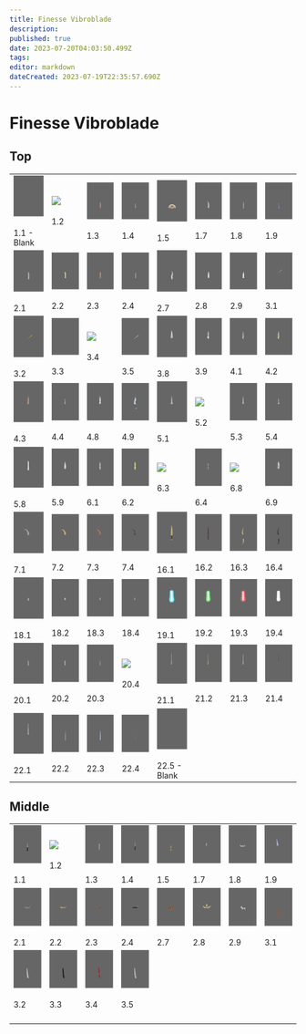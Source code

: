 ```yaml
---
title: Finesse Vibroblade
description: 
published: true
date: 2023-07-20T04:03:50.499Z
tags: 
editor: markdown
dateCreated: 2023-07-19T22:35:57.690Z
---
```


# Finesse Vibroblade

## Top

|     |     |     |     |     |     |     |     |
| --- | --- | --- | --- | --- | --- | --- | --- |
| ![](/finessevibroblades/1.1.png)<br><br>1.1 - Blank | ![](/finessevibroblades/1.2.png)<br><br>1.2 | ![](/finessevibroblades/1.3.png)<br><br>1.3 | ![](/finessevibroblades/1.4.png)<br><br>1.4 | ![](/finessevibroblades/1.5.png)<br><br>1.5 | ![](/finessevibroblades/1.7.png)<br><br>1.7 | ![](/finessevibroblades/1.8.png)<br><br>1.8 | ![](/finessevibroblades/1.9.png)<br><br>1.9 |
| ![](/finessevibroblades/2.1.png)<br><br>2.1 | ![](/finessevibroblades/2.2.png)<br><br>2.2 | ![](/finessevibroblades/2.3.png)<br><br>2.3 | ![](/finessevibroblades/2.4.png)<br><br>2.4 | ![](/finessevibroblades/2.7.png)<br><br>2.7 | ![](/finessevibroblades/2.8.png)<br><br>2.8 | ![](/finessevibroblades/2.9.png)<br><br>2.9 | ![](/finessevibroblades/3.1.png)<br><br>3.1 |
| ![](/finessevibroblades/3.2.png)<br><br>3.2 | ![](/finessevibroblades/3.3.png)<br><br>3.3 | ![](/finessevibroblades/3.4.png)<br><br>3.4 | ![](/finessevibroblades/3.5.png)<br><br>3.5 | ![](/finessevibroblades/3.8.png)<br><br>3.8 | ![](/finessevibroblades/3.9.png)<br><br>3.9 | ![](/finessevibroblades/4.1.png)<br><br>4.1 | ![](/finessevibroblades/4.2.png)<br><br>4.2 |
| ![](/finessevibroblades/4.3.png)<br><br>4.3 | ![](/finessevibroblades/4.4.png)<br><br>4.4 | ![](/finessevibroblades/4.8.png)<br><br>4.8 | ![](/finessevibroblades/4.9.png)<br><br>4.9 | ![](/finessevibroblades/5.1.png)<br><br>5.1 | ![](/finessevibroblades/5.2.png)<br><br>5.2 | ![](/finessevibroblades/5.3.png)<br><br>5.3 | ![](/finessevibroblades/5.4.png)<br><br>5.4 |
| ![](/finessevibroblades/5.8.png)<br><br>5.8 | ![](/finessevibroblades/5.9.png)<br><br>5.9 | ![](/finessevibroblades/6.1.png)<br><br>6.1 | ![](/finessevibroblades/6.2.png)<br><br>6.2 | ![](/finessevibroblades/6.3.png)<br><br>6.3 | ![](/finessevibroblades/6.4.png)<br><br>6.4 | ![](/finessevibroblades/6.8.png)<br><br>6.8 | ![](/finessevibroblades/6.9.png)<br><br>6.9 |
| ![](/finessevibroblades/7.1.png)<br><br>7.1 | ![](/finessevibroblades/7.2.png)<br><br>7.2 | ![](/finessevibroblades/7.3.png)<br><br>7.3 | ![](/finessevibroblades/7.4.png)<br><br>7.4 | ![](/finessevibroblades/16.1.png)<br><br>16.1 | ![](/finessevibroblades/16.2.png)<br><br>16.2 | ![](/finessevibroblades/16.3.png)<br><br>16.3 | ![](/finessevibroblades/16.4.png)<br><br>16.4 |
| ![](/finessevibroblades/18.1.png)<br><br>18.1 | ![](/finessevibroblades/18.2.png)<br><br>18.2 | ![](/finessevibroblades/18.3.png)<br><br>18.3 | ![](/finessevibroblades/18.4.png)<br><br>18.4 | ![](/finessevibroblades/19.1.png)<br><br>19.1 | ![](/finessevibroblades/19.2.png)<br><br>19.2 | ![](/finessevibroblades/19.3.png)<br><br>19.3 | ![](/finessevibroblades/19.4.png)<br><br>19.4 |
| ![](/finessevibroblades/20.1.png)<br><br>20.1 | ![](/finessevibroblades/20.2.png)<br><br>20.2 | ![](/finessevibroblades/20.3.png)<br><br>20.3 | ![](/finessevibroblades/20.4.png)<br><br>20.4 | ![](/finessevibroblades/21.1.png)<br><br>21.1 | ![](/finessevibroblades/21.2.png)<br><br>21.2 | ![](/finessevibroblades/21.3.png)<br><br>21.3 | ![](/finessevibroblades/21.4.png)<br><br>21.4 |
| ![](/finessevibroblades/22.1.png)<br><br>22.1 | ![](/finessevibroblades/22.2.png)<br><br>22.2 | ![](/finessevibroblades/22.3.png)<br><br>22.3 | ![](/finessevibroblades/22.4.png)<br><br>22.4 | ![](/finessevibroblades/22.5.png)<br><br>22.5 - Blank |     |     |     |

## Middle

|     |     |     |     |     |     |     |     |
| --- | --- | --- | --- | --- | --- | --- | --- |
| ![](/finessevibroblades/middle/1.1.png)<br><br>1.1 | ![](/finessevibroblades/middle/1.2.png)<br><br>1.2 | ![](/finessevibroblades/middle/1.3.png)<br><br>1.3 | ![](/finessevibroblades/middle/1.4.png)<br><br>1.4 | ![](/finessevibroblades/middle/1.5.png)<br><br>1.5 | ![](/finessevibroblades/middle/1.7.png)<br><br>1.7 | ![](/finessevibroblades/middle/1.8.png)<br><br>1.8 | ![](/finessevibroblades/middle/1.9.png)<br><br>1.9 |
| ![](/finessevibroblades/middle/2.1.png)<br><br>2.1 | ![](/finessevibroblades/middle/2.2.png)<br><br>2.2 | ![](/finessevibroblades/middle/2.3.png)<br><br>2.3 | ![](/finessevibroblades/middle/2.4.png)<br><br>2.4 | ![](/finessevibroblades/middle/2.7.png)<br><br>2.7 | ![](/finessevibroblades/middle/2.8.png)<br><br>2.8 | ![](/finessevibroblades/middle/2.9.png)<br><br>2.9 | ![](/finessevibroblades/middle/3.1.png)<br><br>3.1 |
| ![](/finessevibroblades/middle/3.2.png)<br><br>3.2 | ![](/finessevibroblades/middle/3.3.png)<br><br>3.3 | ![](/finessevibroblades/middle/3.4.png)<br><br>3.4 | ![](/finessevibroblades/middle/3.5.png)<br><br>3.5 |     |     |     |     |
|     |     |     |     |     |     |     |     |
|     |     |     |     |     |     |     |     |
|     |     |     |     |     |     |     |     |
|     |     |     |     |     |     |     |     |